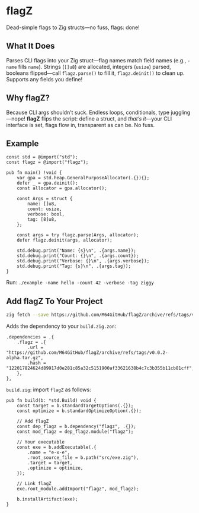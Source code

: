 # flagZ

Dead-simple flags to Zig structs—no fuss, flags: done!

## What It Does
Parses CLI flags into your Zig struct—flag names match field names (e.g., `-name` fills `name`). Strings (`[]u8`) are allocated, integers (`usize`) parsed, booleans flipped—call `flagz.parse()` to fill it, `flagz.deinit()` to clean up. Supports any fields you define!

## Why flagZ?

Because CLI args shouldn’t suck. Endless loops, conditionals, type juggling—nope! **flagZ** flips the script: define a struct, and *that’s it*—your CLI interface is set, flags flow in, transparent as can be. No fuss.

## Example

```zig
const std = @import("std");
const flagz = @import("flagz");

pub fn main() !void {
    var gpa = std.heap.GeneralPurposeAllocator(.{}){};
    defer _ = gpa.deinit();
    const allocator = gpa.allocator();

    const Args = struct {
        name: []u8,
        count: usize,
        verbose: bool,
        tag: [8]u8,
    };

    const args = try flagz.parse(Args, allocator);
    defer flagz.deinit(args, allocator);

    std.debug.print("Name: {s}\n", .{args.name});
    std.debug.print("Count: {}\n", .{args.count});
    std.debug.print("Verbose: {}\n", .{args.verbose});
    std.debug.print("Tag: {s}\n", .{args.tag});
}
```

Run: `./example -name hello -count 42 -verbose -tag ziggy`  



## Add flagZ To Your Project
```sh
zig fetch --save https://github.com/M64GitHub/flagZ/archive/refs/tags/v0.0.2-alpha.tar.gz
```
Adds the dependency to your `build.zig.zon`:
```zig
.dependencies = .{
    .flagz = .{
        .url = "https://github.com/M64GitHub/flagZ/archive/refs/tags/v0.0.2-alpha.tar.gz",
        .hash = "122017824624d89917d0e281c85a32c5151900af33621638b4c7c3b355b11cb81cff",
    },
},
```

`build.zig`: import `flagZ` as follows:
```zig
pub fn build(b: *std.Build) void {
    const target = b.standardTargetOptions(.{});
    const optimize = b.standardOptimizeOption(.{});

    // Add flagZ
    const dep_flagz = b.dependency("flagz", .{}); 
    const mod_flagz = dep_flagz.module("flagz");  

    // Your executable
    const exe = b.addExecutable(.{
        .name = "e-x-e",
        .root_source_file = b.path("src/exe.zig"),
        .target = target,
        .optimize = optimize,
    });

    // Link flagZ
    exe.root_module.addImport("flagz", mod_flagz); 

    b.installArtifact(exe);
}
```
